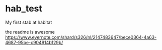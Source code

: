 # hab_test
My first stab at habitat

the readme is awesome
https://www.evernote.com/shard/s326/nl/2147483647/bece0364-4a63-4687-95be-c904914b129b/

